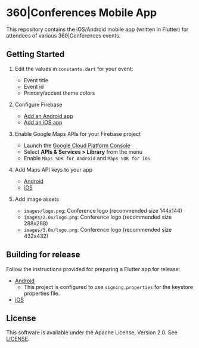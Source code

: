 # 360|Conferences Mobile App

This repository contains the iOS/Android mobile app (written in Flutter) for attendees
of various 360|Conferences events.

## Getting Started

1. Edit the values in `constants.dart` for your event:
    - Event title
    - Event id
    - Primary/accent theme colors

1. Configure Firebase
    - [Add an Android app](https://firebase.google.com/docs/flutter/setup#configure_an_android_app)
    - [Add an iOS app](https://firebase.google.com/docs/flutter/setup#configure_an_ios_app)

1. Enable Google Maps APIs for your Firebase project
    - Launch the [Google Cloud Platform Console](https://console.cloud.google.com/google/maps-apis/overview)
    - Select **APIs & Services > Library** from the menu
    - Enable `Maps SDK for Android` and `Maps SDK for iOS`

1. Add Maps API keys to your app
    - [Android](https://developers.google.com/maps/documentation/android-sdk/get-api-key)
    - [iOS](https://developers.google.com/maps/documentation/ios-sdk/get-api-key)

1. Add image assets
    - `images/logo.png`: Conference logo (recommended size 144x144)
    - `images/2.0x/logo.png`: Conference logo (recommended size 288x288)
    - `images/3.0x/logo.png`: Conference logo (recommended size 432x432)

## Building for release

Follow the instructions provided for preparing a Flutter app for release:

- [Android](https://flutter.dev/docs/deployment/android)
    - This project is configured to use `signing.properties` for the keystore
    properties file.
- [iOS](https://flutter.dev/docs/deployment/ios)

## License

This software is available under the Apache License, Version 2.0.
See [LICENSE](LICENSE).